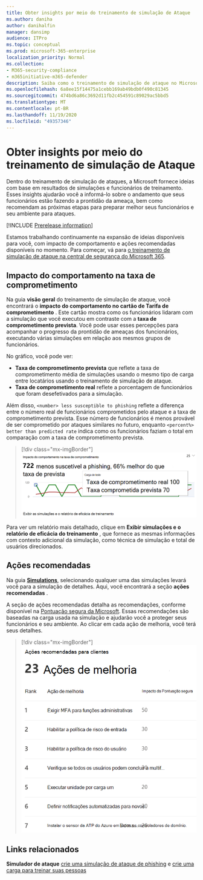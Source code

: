 ```yaml
---
title: Obter insights por meio do treinamento de simulação de Ataque
ms.author: daniha
author: danihalfin
manager: dansimp
audience: ITPro
ms.topic: conceptual
ms.prod: microsoft-365-enterprise
localization_priority: Normal
ms.collection:
- M365-security-compliance
- m365initiative-m365-defender
description: Saiba como o treinamento de simulação de ataque no Microsoft 365 Security Center afeta os funcionários e obter informações sobre os resultados de simulação e treinamento.
ms.openlocfilehash: 6a8ee15f14475a1cebb169ab49bdb0f490c81345
ms.sourcegitcommit: 474bd6a86c3692d11fb2c454591c89029ac5bbd5
ms.translationtype: MT
ms.contentlocale: pt-BR
ms.lasthandoff: 11/19/2020
ms.locfileid: "49357346"
---
```

# <a name="gain-insights-through-attack-simulation-training"></a>Obter insights por meio do treinamento de simulação de Ataque

Dentro do treinamento de simulação de ataques, a Microsoft fornece ideias com base em resultados de simulações e funcionários de treinamento. Esses insights ajudarão você a informá-lo sobre o andamento que seus funcionários estão fazendo a prontidão da ameaça, bem como recomendam as próximas etapas para preparar melhor seus funcionários e seu ambiente para ataques.

[!INCLUDE [Prerelease information](../includes/prerelease.md)]

Estamos trabalhando continuamente na expansão de ideias disponíveis para você, com impacto de comportamento e ações recomendadas disponíveis no momento.
Para começar, vá para [o treinamento de simulação de ataque na central de segurança do Microsoft 365](https://security.microsoft.com/attacksimulator?viewid=overview).

## <a name="behavior-impact-on-compromise-rate"></a>Impacto do comportamento na taxa de comprometimento

Na guia **visão geral** do treinamento de simulação de ataque, você encontrará o **impacto do comportamento no cartão de Tarifa de comprometimento** . Este cartão mostra como os funcionários lidaram com a simulação que você executou em contraste com a **taxa de comprometimento prevista**. Você pode usar esses percepções para acompanhar o progresso da prontidão de ameaças dos funcionários, executando várias simulações em relação aos mesmos grupos de funcionários.

No gráfico, você pode ver:

- **Taxa de comprometimento prevista** que reflete a taxa de comprometimento média de simulações usando o mesmo tipo de carga entre locatários usando o treinamento de simulação de ataque.
- **Taxa de comprometimento real** reflete a porcentagem de funcionários que foram desefetivados para a simulação.

Além disso, `<number> less susceptible to phishing` reflete a diferença entre o número real de funcionários comprometidos pelo ataque e a taxa de comprometimento prevista. Esse número de funcionários é menos provável de ser comprometido por ataques similares no futuro, enquanto `<percent%> better than predicted rate` indica como os funcionários faziam o total em comparação com a taxa de comprometimento prevista.

> [!div class="mx-imgBorder"]
> ![Cartão de impacto de comportamento na simulação de ataque visão geral do treinamento](../../media/attack-sim-preview-behavior-impact-card.png)

Para ver um relatório mais detalhado, clique em **Exibir simulações e o relatório de eficácia do treinamento** , que fornece as mesmas informações com contexto adicional da simulação, como técnica de simulação e total de usuários direcionados.

## <a name="recommended-actions"></a>Ações recomendadas

Na guia [ **Simulations**](https://security.microsoft.com/attacksimulator?viewid=simulations), selecionando qualquer uma das simulações levará você para a simulação de detalhes. Aqui, você encontrará a seção **ações recomendadas** .

A seção de ações recomendadas detalha as recomendações, conforme disponível na [Pontuação segura da Microsoft](../mtp/microsoft-secure-score.md). Essas recomendações são baseadas na carga usada na simulação e ajudarão você a proteger seus funcionários e seu ambiente. Ao clicar em cada ação de melhoria, você terá seus detalhes.

> [!div class="mx-imgBorder"]
> ![Seção ações de recomendação no treinamento de simulação de ataque](../../media/attack-sim-preview-recommended-actions.png)

## <a name="related-links"></a>Links relacionados

**Simulador de ataque** [crie uma simulação de ataque de phishing](attack-simulation-training.md) e [crie uma carga para treinar suas pessoas](attack-simulation-training-payloads.md)
